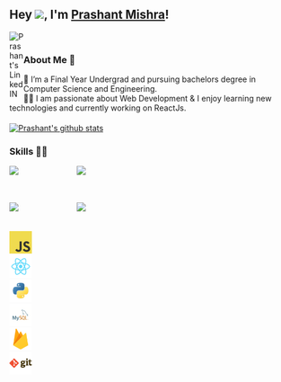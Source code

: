 ## Hey  <img src="https://github.com/TheDudeThatCode/TheDudeThatCode/blob/master/Assets/Hi.gif" width="28px">, I'm [Prashant Mishra](https://www.linkedin.com/in/prashant-mishra-35b6a8183/)!

<!--
**Trickym/Trickym** is a ✨ _special_ ✨ repository because its `README.md` (this file) appears on your GitHub profile.

Here are some ideas to get you started:

- 🔭 I’m currently working on ...
- 🌱 I’m currently learning ...
- 👯 I’m looking to collaborate on ...
- 🤔 I’m looking for help with ...
- 💬 Ask me about ...
- 📫 How to reach me: ...
- 😄 Pronouns: ...
- ⚡ Fun fact: ...
-->
<a href="https://www.linkedin.com/in/prashant-mishra-35b6a8183/">
  <img align="left" alt="Prashant's LinkedIN" width="25px" src="https://raw.githubusercontent.com/peterthehan/peterthehan/master/assets/linkedin.svg" />
</a>



<br />

### About Me 🚀
🌱 I’m a Final Year Undergrad and pursuing bachelors degree in Computer Science and Engineering. </br>
👨‍💻  I am passionate about Web Development & I enjoy learning new technologies and currently working on ReactJs. </br>
<br />
<a href="https://github.com/trickym/github-readme-stats"><img align="center" src="https://github-readme-stats.vercel.app/api?username=trickym&show_icons=true&theme=gotham" alt="Prashant's github stats" /></a>
<br/>

### Skills 👨‍💻 
  <p>
  <img align="left" width="120px" src="https://img.shields.io/badge/Java-ED8B00?style=for-the-badge&logo=java&logoColor=white"  />
  <img align="left" width="135px" src="https://img.shields.io/badge/HTML5-E34F26?style=for-the-badge&logo=html5&logoColor=white"  />
  </p>
  <br/>
  <br/>
  <br/>
  <p>
  <img align="left" width="120px" src="https://img.shields.io/badge/CSS3-1572B6?style=for-the-badge&logo=css3&logoColor=white"  />
  <img align="left" width="80px" src="https://img.shields.io/badge/C-00599C?style=for-the-badge&logo=c&logoColor=white"  /></p>
  <br/>
  <br/>
  <br/>
  <code><img height="40" src="https://raw.githubusercontent.com/github/explore/80688e429a7d4ef2fca1e82350fe8e3517d3494d/topics/javascript/javascript.png">
<img height="40" src="https://raw.githubusercontent.com/github/explore/80688e429a7d4ef2fca1e82350fe8e3517d3494d/topics/react/react.png">
<img height="40" src="https://raw.githubusercontent.com/github/explore/80688e429a7d4ef2fca1e82350fe8e3517d3494d/topics/python/python.png">
<img height="40" src="https://raw.githubusercontent.com/github/explore/80688e429a7d4ef2fca1e82350fe8e3517d3494d/topics/mysql/mysql.png">
<img height="40" src="https://raw.githubusercontent.com/github/explore/80688e429a7d4ef2fca1e82350fe8e3517d3494d/topics/firebase/firebase.png">
<img height="40" src="https://raw.githubusercontent.com/github/explore/80688e429a7d4ef2fca1e82350fe8e3517d3494d/topics/git/git.png"></code>
  
